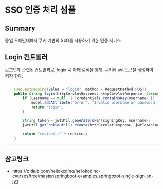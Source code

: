 
# SSO 인증 처리 샘플 

## Summary

동일 도메인내에서 쿠키 기반의 SSO를 사용하기 위한 인증 서비스

## Login 컨트롤러

로그인과 관련된 컨트롤러로, login 시 아래 로직을 통해, 쿠키에 jwt 토큰을 생성하여 저장 한다.

```java

    @RequestMapping(value = "login", method = RequestMethod.POST)
    public String login(HttpServletResponse httpServletResponse, String username, String password, String redirect, Model model){
        if (username == null || !credentials.containsKey(username) || !credentials.get(username).equals(password)){
            model.addAttribute("error", "Invalid username or password!");
            return "login";
        }

        String token = jwtUtil.generateToken(signingKey, username);
        jwtUtil.getCookieUtil().create(httpServletResponse, jwtTokenCookieName, token, false, -1, "localhost");

        return "redirect:" + redirect;
    }


```

---

## 참고링크
- https://github.com/hellokoding/hellokoding-courses/tree/master/springboot-examples/springboot-single-sign-on-jwt

